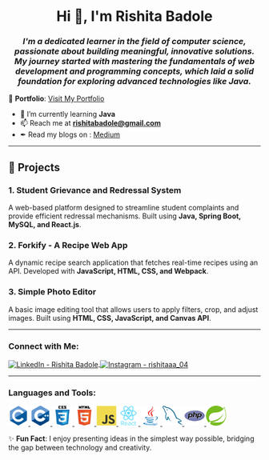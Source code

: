 <h1 align="center">Hi 👋, I'm Rishita Badole</h1>
<h3 align="center">
  <em>
    I'm a dedicated learner in the field of computer science, passionate about building meaningful, innovative solutions. My journey started with mastering the fundamentals of web development and programming concepts, which laid a solid foundation for exploring advanced technologies like Java.
  </em>
</h3>


🌟 **Portfolio**: [Visit My Portfolio](https://luminous-moxie-7b5c3d.netlify.app/)  

- 🌱 I’m currently learning **Java**  
- 📫 Reach me at **rishitabadole@gmail.com**
- ✒ Read my blogs on : [Medium](https://medium.com/@rishitabadole)

---

## 🚀 Projects  
### **1. Student Grievance and Redressal System**  
A web-based platform designed to streamline student complaints and provide efficient redressal mechanisms. Built using **Java, Spring Boot, MySQL, and React.js**.  

### **2. Forkify - A Recipe Web App**  
A dynamic recipe search application that fetches real-time recipes using an API. Developed with **JavaScript, HTML, CSS, and Webpack**.  

### **3. Simple Photo Editor**  
A basic image editing tool that allows users to apply filters, crop, and adjust images. Built using **HTML, CSS, JavaScript, and Canvas API**.  

---

<h3 align="left">Connect with Me:</h3>
<p align="left">
  <a href="https://linkedin.com/in/rishita-badole" target="_blank">
    <img align="center" src="https://raw.githubusercontent.com/rahuldkjain/github-profile-readme-generator/master/src/images/icons/Social/linked-in-alt.svg" alt="LinkedIn - Rishita Badole" height="30" width="40" />
  </a>
  <a href="https://instagram.com/rishitaaa_04" target="_blank">
    <img align="center" src="https://raw.githubusercontent.com/rahuldkjain/github-profile-readme-generator/master/src/images/icons/Social/instagram.svg" alt="Instagram - rishitaaa_04" height="30" width="40" />
  </a>
</p>

---

<h3 align="left">Languages and Tools:</h3>
<p align="left">
  <a href="https://www.cprogramming.com/" target="_blank" rel="noreferrer">
    <img src="https://raw.githubusercontent.com/devicons/devicon/master/icons/c/c-original.svg" alt="C" width="40" height="40" />
  </a>
  <a href="https://www.w3schools.com/cpp/" target="_blank" rel="noreferrer">
    <img src="https://raw.githubusercontent.com/devicons/devicon/master/icons/cplusplus/cplusplus-original.svg" alt="C++" width="40" height="40" />
  </a>
  <a href="https://www.w3schools.com/css/" target="_blank" rel="noreferrer">
    <img src="https://raw.githubusercontent.com/devicons/devicon/master/icons/css3/css3-original-wordmark.svg" alt="CSS3" width="40" height="40" />
  </a>
  <a href="https://www.w3.org/html/" target="_blank" rel="noreferrer">
    <img src="https://raw.githubusercontent.com/devicons/devicon/master/icons/html5/html5-original-wordmark.svg" alt="HTML5" width="40" height="40" />
  </a>
  <a href="https://developer.mozilla.org/en-US/docs/Web/JavaScript" target="_blank" rel="noreferrer">
    <img src="https://raw.githubusercontent.com/devicons/devicon/master/icons/javascript/javascript-original.svg" alt="JavaScript" width="40" height="40" />
  </a>
  <a href="https://reactjs.org/" target="_blank" rel="noreferrer">
    <img src="https://raw.githubusercontent.com/devicons/devicon/master/icons/react/react-original-wordmark.svg" alt="React" width="40" height="40" />
  </a>
  <a href="https://www.java.com" target="_blank" rel="noreferrer">
    <img src="https://raw.githubusercontent.com/devicons/devicon/master/icons/java/java-original.svg" alt="Java" width="40" height="40" />
  </a>
  <a href="https://www.mysql.com" target="_blank" rel="noreferrer">
    <img src="https://raw.githubusercontent.com/devicons/devicon/master/icons/mysql/mysql-original.svg" alt="MySQL" width="40" height="40" />
  </a>
  <a href="https://www.php.net" target="_blank" rel="noreferrer">
    <img src="https://raw.githubusercontent.com/devicons/devicon/master/icons/php/php-original.svg" alt="PHP" width="40" height="40" />
  </a>
  <a href="https://spring.io" target="_blank" rel="noreferrer">
    <img src="https://raw.githubusercontent.com/devicons/devicon/master/icons/spring/spring-original.svg" alt="Spring" width="40" height="40" />
  </a>
</p>

✨ **Fun Fact**: I enjoy presenting ideas in the simplest way possible, bridging the gap between technology and creativity.

